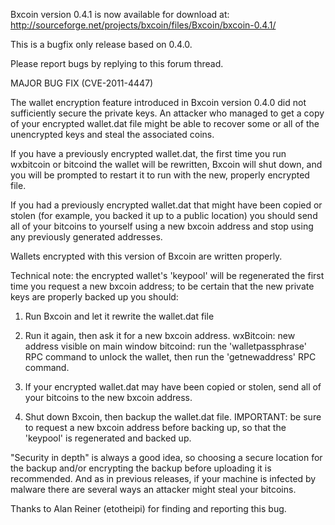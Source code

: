 Bxcoin version 0.4.1 is now available for download at:
http://sourceforge.net/projects/bxcoin/files/Bxcoin/bxcoin-0.4.1/

This is a bugfix only release based on 0.4.0.

Please report bugs by replying to this forum thread.

MAJOR BUG FIX  (CVE-2011-4447)

The wallet encryption feature introduced in Bxcoin version 0.4.0 did not sufficiently secure the private keys. An attacker who
managed to get a copy of your encrypted wallet.dat file might be able to recover some or all of the unencrypted keys and steal the
associated coins.

If you have a previously encrypted wallet.dat, the first time you run wxbitcoin or bitcoind the wallet will be rewritten, Bxcoin will
shut down, and you will be prompted to restart it to run with the new, properly encrypted file.

If you had a previously encrypted wallet.dat that might have been copied or stolen (for example, you backed it up to a public
location) you should send all of your bitcoins to yourself using a new bxcoin address and stop using any previously generated addresses.

Wallets encrypted with this version of Bxcoin are written properly.

Technical note: the encrypted wallet's 'keypool' will be regenerated the first time you request a new bxcoin address; to be certain that the
new private keys are properly backed up you should:

1. Run Bxcoin and let it rewrite the wallet.dat file

2. Run it again, then ask it for a new bxcoin address.
wxBitcoin: new address visible on main window
bitcoind: run the 'walletpassphrase' RPC command to unlock the wallet,  then run the 'getnewaddress' RPC command.

3. If your encrypted wallet.dat may have been copied or stolen, send all of your bitcoins to the new bxcoin address.

4. Shut down Bxcoin, then backup the wallet.dat file.
IMPORTANT: be sure to request a new bxcoin address before backing up, so that the 'keypool' is regenerated and backed up.

"Security in depth" is always a good idea, so choosing a secure location for the backup and/or encrypting the backup before uploading it is recommended. And as in previous releases, if your machine is infected by malware there are several ways an attacker might steal your bitcoins.

Thanks to Alan Reiner (etotheipi) for finding and reporting this bug.
